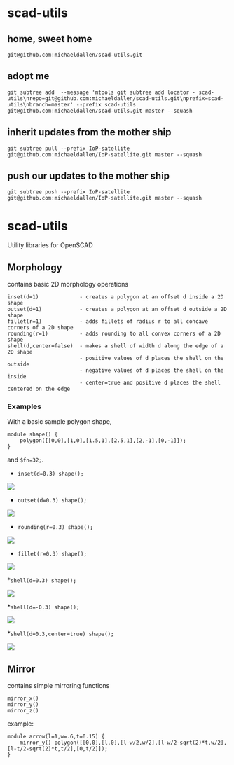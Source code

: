 # scad-utils


## home, sweet home

    git@github.com:michaeldallen/scad-utils.git


## adopt me

    git subtree add  --message 'mtools git subtree add locator - scad-utils\nrepo=git@github.com:michaeldallen/scad-utils.git\nprefix=scad-utils\nbranch=master' --prefix scad-utils git@github.com:michaeldallen/scad-utils.git master --squash


## inherit updates from the mother ship

    git subtree pull --prefix IoP-satellite git@github.com:michaeldallen/IoP-satellite.git master --squash


## push our updates to the mother ship

    git subtree push --prefix IoP-satellite git@github.com:michaeldallen/IoP-satellite.git master --squash

scad-utils
==========

Utility libraries for OpenSCAD

Morphology
----------

contains basic 2D morphology operations

    inset(d=1)             - creates a polygon at an offset d inside a 2D shape
    outset(d=1)            - creates a polygon at an offset d outside a 2D shape
    fillet(r=1)            - adds fillets of radius r to all concave corners of a 2D shape
    rounding(r=1)          - adds rounding to all convex corners of a 2D shape
    shell(d,center=false)  - makes a shell of width d along the edge of a 2D shape
                           - positive values of d places the shell on the outside
                           - negative values of d places the shell on the inside
                           - center=true and positive d places the shell centered on the edge
   
   
### Examples

With a basic sample polygon shape,

    module shape() {
        polygon([[0,0],[1,0],[1.5,1],[2.5,1],[2,-1],[0,-1]]);
    }

and `$fn=32;`.


* `inset(d=0.3) shape();`

![](http://oskarlinde.github.io/scad-utils/img/morph-0.png)


* `outset(d=0.3) shape();`

![](http://oskarlinde.github.io/scad-utils/img/morph-1.png)


* `rounding(r=0.3) shape();`

![](http://oskarlinde.github.io/scad-utils/img/morph-2.png)


* `fillet(r=0.3) shape();`

![](http://oskarlinde.github.io/scad-utils/img/morph-3.png)


*`shell(d=0.3) shape();`

![](http://oskarlinde.github.io/scad-utils/img/morph-4.png)


*`shell(d=-0.3) shape();`

![](http://oskarlinde.github.io/scad-utils/img/morph-5.png)


*`shell(d=0.3,center=true) shape();`

![](http://oskarlinde.github.io/scad-utils/img/morph-6.png)


Mirror
------

contains simple mirroring functions

    mirror_x()
    mirror_y()
    mirror_z()
    
example:

    module arrow(l=1,w=.6,t=0.15) {
        mirror_y() polygon([[0,0],[l,0],[l-w/2,w/2],[l-w/2-sqrt(2)*t,w/2],[l-t/2-sqrt(2)*t,t/2],[0,t/2]]);
    }

